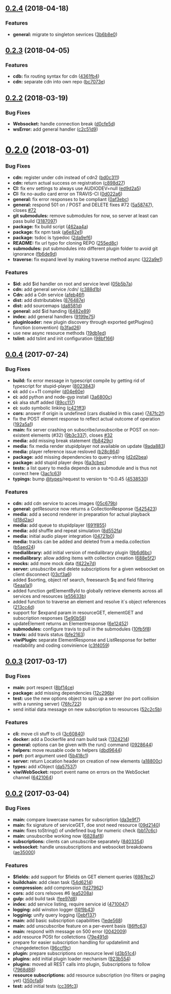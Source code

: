 <a name="0.2.4"></a>
## [0.2.4](https://github.com/wzr1337/rsiServer/compare/0.2.3...v0.2.4) (2018-04-18)


### Features

* **general:** migrate to singleton sevrices ([3b6b8e0](https://github.com/wzr1337/rsiServer/commit/3b6b8e0))



<a name="0.2.3"></a>
## [0.2.3](https://github.com/wzr1337/rsiServer/compare/0.2.2...0.2.3) (2018-04-05)


### Features

* **cdb:** fix routing syntax for cdn ([4361fb4](https://github.com/wzr1337/rsiServer/commit/4361fb4))
* **cdn:** separate cdn into own repo ([bc7073e](https://github.com/wzr1337/rsiServer/commit/bc7073e))



<a name="0.2.2"></a>
## [0.2.2](https://github.com/wzr1337/rsiServer/compare/0.2.0...0.2.2) (2018-03-19)


### Bug Fixes

* **Websocket:** handle connection break ([d0cfe5d](https://github.com/wzr1337/rsiServer/commit/d0cfe5d))
* **wsError:** add general handler ([c2c51d9](https://github.com/wzr1337/rsiServer/commit/c2c51d9))



<a name="0.2.0"></a>
# [0.2.0](https://github.com/wzr1337/rsiServer/compare/0.0.4...0.2.0) (2018-03-01)


### Bug Fixes

* **cdn:** register under cdn instead of cdn2 ([bd0c311](https://github.com/wzr1337/rsiServer/commit/bd0c311))
* **cdn:** return actual success on registration ([c898d27](https://github.com/wzr1337/rsiServer/commit/c898d27))
* **CI:** fix env settings to always use AUDIODEV=null ([ed9d2a5](https://github.com/wzr1337/rsiServer/commit/ed9d2a5))
* **CI:** fix no-audio card error on TRAVIS-CI ([0d022a6](https://github.com/wzr1337/rsiServer/commit/0d022a6))
* **general:** fix error responses to be compliant ([0af3ebc](https://github.com/wzr1337/rsiServer/commit/0af3ebc))
* **general:** respond 501 on / POST and DELETE fixes #72 ([5a58747](https://github.com/wzr1337/rsiServer/commit/5a58747)), closes [#72](https://github.com/wzr1337/rsiServer/issues/72)
* **git submodules:** remove submodules for now, so server at least can pass build ([3187097](https://github.com/wzr1337/rsiServer/commit/3187097))
* **package:** fix build script ([462aa4a](https://github.com/wzr1337/rsiServer/commit/462aa4a))
* **package:** fix npm task ([a6e82e1](https://github.com/wzr1337/rsiServer/commit/a6e82e1))
* **package:** tsdoc is typedoc ([2da9ef6](https://github.com/wzr1337/rsiServer/commit/2da9ef6))
* **README:** fix url typo for cloning REPO ([255ed8c](https://github.com/wzr1337/rsiServer/commit/255ed8c))
* **submodules:** put submodules into different plugin folder to avoid git ignorance ([fb6de9d](https://github.com/wzr1337/rsiServer/commit/fb6de9d))
* **traverse:** fix expand level by making traverse method async ([322a9e1](https://github.com/wzr1337/rsiServer/commit/322a9e1))


### Features

* **$id:** add $id handler on root and service level ([05b5b7a](https://github.com/wzr1337/rsiServer/commit/05b5b7a))
* **cdn:** add general service /cdn/ ([c388d1b](https://github.com/wzr1337/rsiServer/commit/c388d1b))
* **Cdn:** add a Cdn service ([afeb46f](https://github.com/wzr1337/rsiServer/commit/afeb46f))
* **dist:** add distributables ([876487e](https://github.com/wzr1337/rsiServer/commit/876487e))
* **dist:** add sourcemaps ([da8581d](https://github.com/wzr1337/rsiServer/commit/da8581d))
* **general:** add $id handing ([6482e89](https://github.com/wzr1337/rsiServer/commit/6482e89))
* **index:** add general handlers ([9199e75](https://github.com/wzr1337/rsiServer/commit/9199e75))
* **pluginloader:** new plugin discovery through exported getPlugins() function (convention) ([b3fad26](https://github.com/wzr1337/rsiServer/commit/b3fad26))
* use new async resource methods ([19db1ed](https://github.com/wzr1337/rsiServer/commit/19db1ed))
* **tslint:** add tslint and init configuration ([98bf166](https://github.com/wzr1337/rsiServer/commit/98bf166))



<a name="0.0.4"></a>
## [0.0.4](https://github.com/wzr1337/rsiServer/compare/0.0.3...0.0.4) (2017-07-24)


### Bug Fixes

* **build:** fix error message in typescript compile by getting rid of typescript for stupid-player ([8023843](https://github.com/wzr1337/rsiServer/commit/8023843))
* **ci:** add c++11 compiler ([d04e60e](https://github.com/wzr1337/rsiServer/commit/d04e60e))
* **ci:** add python and node-gyp install ([3a6800c](https://github.com/wzr1337/rsiServer/commit/3a6800c))
* **ci:** alsa stuff added ([89cc117](https://github.com/wzr1337/rsiServer/commit/89cc117))
* **ci:** sudo symbolic linking ([c421ff3](https://github.com/wzr1337/rsiServer/commit/c421ff3))
* **cors:** answer if origin is undefined (cars disabled in this case) ([747fc2f](https://github.com/wzr1337/rsiServer/commit/747fc2f))
* fix the POST element response to reflect actual outcome of operation ([192a5a1](https://github.com/wzr1337/rsiServer/commit/192a5a1))
* **main:** fix server crashing on subscribe/unsubscribe or POST on non-existent elements (#32) ([9b3c337](https://github.com/wzr1337/rsiServer/commit/9b3c337)), closes [#32](https://github.com/wzr1337/rsiServer/issues/32)
* **media:** add missing break statement ([fb8429c](https://github.com/wzr1337/rsiServer/commit/fb8429c))
* **media:** fix media render stupidplayer not available on update ([9ada883](https://github.com/wzr1337/rsiServer/commit/9ada883))
* **media:** player reference issue resloved ([b28c864](https://github.com/wzr1337/rsiServer/commit/b28c864))
* **package:** add missing dependencies to query-string ([d2d2bea](https://github.com/wzr1337/rsiServer/commit/d2d2bea))
* **package:** add stupid player deps ([6a3cbec](https://github.com/wzr1337/rsiServer/commit/6a3cbec))
* **tests:** a list query to media depends on a submodule and is thus not correct here ([3ac1c63](https://github.com/wzr1337/rsiServer/commit/3ac1c63))
* **typings:** bump [@types](https://github.com/types)/request to version to ^0.0.45 ([4538530](https://github.com/wzr1337/rsiServer/commit/4538530))


### Features

* **cdn:** add cdn service to acces images ([05c679b](https://github.com/wzr1337/rsiServer/commit/05c679b))
* **general:** getResource now returns a CollectionResponse ([5425423](https://github.com/wzr1337/rsiServer/commit/5425423))
* **media:** add a second renderer in preparation for actual playback ([d18d2ac](https://github.com/wzr1337/rsiServer/commit/d18d2ac))
* **media:** add queue to stupidplayer ([691f855](https://github.com/wzr1337/rsiServer/commit/691f855))
* **media:** add shuffle and repeat simulation ([8d552fa](https://github.com/wzr1337/rsiServer/commit/8d552fa))
* **media:** initial audio player integration ([04721b0](https://github.com/wzr1337/rsiServer/commit/04721b0))
* **media:** tracks can be added and deleted from a media.collection ([b5aed24](https://github.com/wzr1337/rsiServer/commit/b5aed24))
* **medialibrary:** add initial version of medialibrary plugin ([9b6d6bc](https://github.com/wzr1337/rsiServer/commit/9b6d6bc))
* **medialibrary:** allow adding items with collection creation ([688e5f2](https://github.com/wzr1337/rsiServer/commit/688e5f2))
* **mocks:** add more mock data ([f422e7d](https://github.com/wzr1337/rsiServer/commit/f422e7d))
* **server:** unsubscribe and delete subscriptions for a given websocket on client disconnect ([03cf3a6](https://github.com/wzr1337/rsiServer/commit/03cf3a6))
* added $sorting, object ref search, freesearch $q and field filtering ([5eaa1a1](https://github.com/wzr1337/rsiServer/commit/5eaa1a1))
* added function getElementById to globally retrieve elements across all services and resources ([e55633b](https://github.com/wzr1337/rsiServer/commit/e55633b))
* added function to traverse an element and resolve it`s object references ([213cc4d](https://github.com/wzr1337/rsiServer/commit/213cc4d))
* support for $expand param in resourceGET, elementGET and subscription responses ([5e90b58](https://github.com/wzr1337/rsiServer/commit/5e90b58))
* updateElement returns an Elementresponse ([6e12452](https://github.com/wzr1337/rsiServer/commit/6e12452))
* **submodules:** configure travis to pull in the submodules ([10fb5f8](https://github.com/wzr1337/rsiServer/commit/10fb5f8))
* **travis:** add travis status ([bfe2163](https://github.com/wzr1337/rsiServer/commit/bfe2163))
* **viwiPlugin:** separate ElementResponse and ListResponse for better readability and coding convinience ([c3f4059](https://github.com/wzr1337/rsiServer/commit/c3f4059))



<a name="0.0.3"></a>
## [0.0.3](https://github.com/wzr1337/rsiServer/compare/0.0.2...0.0.3) (2017-03-17)


### Bug Fixes

* **main:** port respect ([8bf14ce](https://github.com/wzr1337/rsiServer/commit/8bf14ce))
* **package:** add missing dependencies ([12c296b](https://github.com/wzr1337/rsiServer/commit/12c296b))
* **test:** use the new options object to spin up a server (no port collision with a running server) ([76fc722](https://github.com/wzr1337/rsiServer/commit/76fc722))
* send initial data message on new subscription to resources ([52c2c5b](https://github.com/wzr1337/rsiServer/commit/52c2c5b))


### Features

* **cli:** move cli stuff to cli ([3c60840](https://github.com/wzr1337/rsiServer/commit/3c60840))
* **docker:** add a Dockerfile and nam build task ([1324214](https://github.com/wzr1337/rsiServer/commit/1324214))
* **general:** options can be given with the run() command ([0928644](https://github.com/wzr1337/rsiServer/commit/0928644))
* **helpers:** move reusable code to helpers ([dbd9644](https://github.com/wzr1337/rsiServer/commit/dbd9644))
* **port:** port argument used ([5b418c1](https://github.com/wzr1337/rsiServer/commit/5b418c1))
* **server:** return Location header on creation of new elements ([a18800c](https://github.com/wzr1337/rsiServer/commit/a18800c))
* **types:** add xObject ([da57537](https://github.com/wzr1337/rsiServer/commit/da57537))
* **viwiWebSocket:** report event name on errors on the WebSocket channel ([6421064](https://github.com/wzr1337/rsiServer/commit/6421064))



<a name="0.0.2"></a>
## [0.0.2](https://github.com/wzr1337/rsiServer/compare/1ede568...0.0.2) (2017-03-04)


### Bug Fixes

* **main:** compare lowercase names for subscription ([da3e9f7](https://github.com/wzr1337/rsiServer/commit/da3e9f7))
* **main:** fix signature of serviceGET, doe snot need resource ([09d2140](https://github.com/wzr1337/rsiServer/commit/09d2140))
* **main:** fixes toString() of undefined bug for numeric check ([bb17c6c](https://github.com/wzr1337/rsiServer/commit/bb17c6c))
* **main:** unsubscribe working now ([6828af8](https://github.com/wzr1337/rsiServer/commit/6828af8))
* **subscriptions:** clients can unsubscribe separately ([8403354](https://github.com/wzr1337/rsiServer/commit/8403354))
* **websocket:** handle unssubscriptions and websocket breakdowns ([ae35000](https://github.com/wzr1337/rsiServer/commit/ae35000))


### Features

* **$fields:** add support for $fields on GET element queries ([6987ec2](https://github.com/wzr1337/rsiServer/commit/6987ec2))
* **buildchain:** add clean task ([54d6214](https://github.com/wzr1337/rsiServer/commit/54d6214))
* **compression:** add compression ([fd27962](https://github.com/wzr1337/rsiServer/commit/fd27962))
* **cors:** add cors relsoves #6 ([ea5208a](https://github.com/wzr1337/rsiServer/commit/ea5208a))
* **gulp:** add build task ([fee97d8](https://github.com/wzr1337/rsiServer/commit/fee97d8))
* **index:** add service listing, require service id ([4710047](https://github.com/wzr1337/rsiServer/commit/4710047))
* **logging:** add winston logger ([f4f9b43](https://github.com/wzr1337/rsiServer/commit/f4f9b43))
* **logginig:** unify query logging ([0ebf137](https://github.com/wzr1337/rsiServer/commit/0ebf137))
* **main:** add basic subscription capabilities ([1ede568](https://github.com/wzr1337/rsiServer/commit/1ede568))
* **main:** add unscubscribe feature on a per-event basis ([86ffc63](https://github.com/wzr1337/rsiServer/commit/86ffc63))
* **main:** respond with message on 500 error ([0042009](https://github.com/wzr1337/rsiServer/commit/0042009))
* add resource POSt for colletctions ([79e491d](https://github.com/wzr1337/rsiServer/commit/79e491d))
* prepare for easier subscription handling for updatelimit and changedetection ([96ccf9c](https://github.com/wzr1337/rsiServer/commit/96ccf9c))
* **plugin:** prepare subscriptions on resource level ([d3b51c4](https://github.com/wzr1337/rsiServer/commit/d3b51c4))
* **plugins:** add initial plugin loader mechanism ([923b554](https://github.com/wzr1337/rsiServer/commit/923b554))
* **plugins:** moved all REST calls into plugin, Subscriptions to follow ([7968d88](https://github.com/wzr1337/rsiServer/commit/7968d88))
* **resource subscriptions:** add resource subscription (no filters or paging yet) ([350cfa8](https://github.com/wzr1337/rsiServer/commit/350cfa8))
* **test:** add initial tests ([cc39fc3](https://github.com/wzr1337/rsiServer/commit/cc39fc3))



